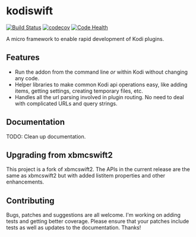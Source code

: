 kodiswift
==========

[![Build Status](https://travis-ci.org/Sinap/kodiswift.svg?branch=develop)](https://travis-ci.org/Sinap/kodiswift)
[![codecov](https://codecov.io/gh/Sinap/kodiswift/branch/develop/graph/badge.svg)](https://codecov.io/gh/Sinap/kodiswift)
[![Code Health](https://landscape.io/github/Sinap/kodiswift/develop/landscape.svg?style=flat)](https://landscape.io/github/Sinap/kodiswift/develop)

A micro framework to enable rapid development of Kodi plugins.


## Features
* Run the addon from the command line *or* within Kodi without changing any
  code.
* Helper libraries to make common Kodi api operations easy, like adding items,
  getting settings, creating temporary files, etc.
* Handles all the url parsing involved in plugin routing. No need to deal with
  complicated URLs and query strings.

## Documentation

TODO: Clean up documentation.

## Upgrading from xbmcswift2

This project is a fork of xbmcswift2. The APIs in the current release 
are the same as xbmcswift2 but with added listitem properties and 
other enhancements.

## Contributing

Bugs, patches and suggestions are all welcome. I'm working on adding tests and
getting better coverage. Please ensure that your patches include tests as well
as updates to the documentation. Thanks!
